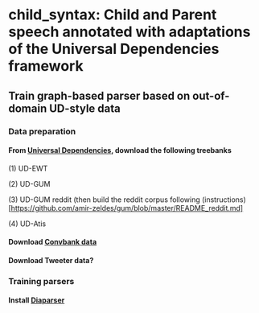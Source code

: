 # child_syntax: Child and Parent speech annotated with adaptations of the Universal Dependencies framework

## Train graph-based parser based on out-of-domain UD-style data

### Data preparation

#### From [Universal Dependencies](https://universaldependencies.org/), download the following treebanks

(1) UD-EWT

(2) UD-GUM

(3) UD-GUM reddit (then build the reddit corpus following (instructions)[https://github.com/amir-zeldes/gum/blob/master/README_reddit.md]

(4) UD-Atis

#### Download [Convbank data](https://gitlab.com/ucdavisnlp/dialog-parsing/-/tree/master/dep_parsed)

#### Download Tweeter data?

### Training parsers

#### Install [Diaparser](https://github.com/Unipisa/diaparser)
